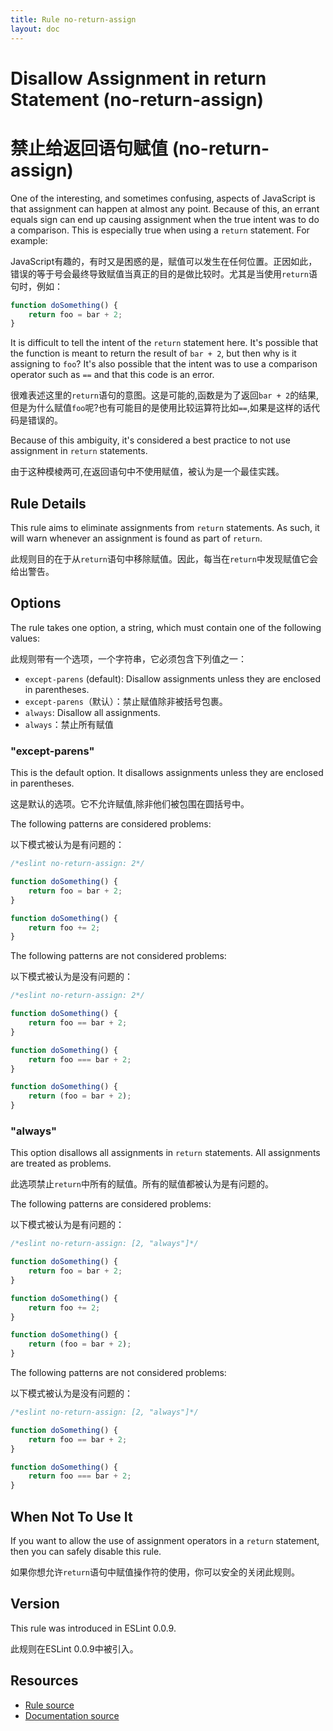 ```yaml
---
title: Rule no-return-assign
layout: doc
---
```

<!-- Note: No pull requests accepted for this file. See README.md in the root directory for details. -->

# Disallow Assignment in return Statement (no-return-assign)

# 禁止给返回语句赋值 (no-return-assign)

One of the interesting, and sometimes confusing, aspects of JavaScript is that assignment can happen at almost any point. Because of this, an errant equals sign can end up causing assignment when the true intent was to do a comparison. This is especially true when using a `return` statement. For example:

JavaScript有趣的，有时又是困惑的是，赋值可以发生在任何位置。正因如此，错误的等于号会最终导致赋值当真正的目的是做比较时。尤其是当使用`return`语句时，例如：

```js
function doSomething() {
    return foo = bar + 2;
}
```

It is difficult to tell the intent of the `return` statement here. It's possible that the function is meant to return the result of `bar + 2`, but then why is it assigning to `foo`? It's also possible that the intent was to use a comparison operator such as `==` and that this code is an error.

很难表述这里的`return`语句的意图。这是可能的,函数是为了返回`bar + 2`的结果,但是为什么赋值`foo`呢?也有可能目的是使用比较运算符比如`==`,如果是这样的话代码是错误的。

Because of this ambiguity, it's considered a best practice to not use assignment in `return` statements.

由于这种模棱两可,在返回语句中不使用赋值，被认为是一个最佳实践。


## Rule Details

This rule aims to eliminate assignments from `return` statements. As such, it will warn whenever an assignment is found as part of `return`.

此规则目的在于从`return`语句中移除赋值。因此，每当在`return`中发现赋值它会给出警告。

## Options

The rule takes one option, a string, which must contain one of the following values:

此规则带有一个选项，一个字符串，它必须包含下列值之一：

* `except-parens` (default): Disallow assignments unless they are enclosed in parentheses.
* `except-parens`（默认）：禁止赋值除非被括号包裹。
* `always`: Disallow all assignments.
* `always`：禁止所有赋值

### "except-parens"

This is the default option.
It disallows assignments unless they are enclosed in parentheses.

这是默认的选项。它不允许赋值,除非他们被包围在圆括号中。

The following patterns are considered problems:

以下模式被认为是有问题的：

```js
/*eslint no-return-assign: 2*/

function doSomething() {
    return foo = bar + 2;
}

function doSomething() {
    return foo += 2;
}
```

The following patterns are not considered problems:

以下模式被认为是没有问题的：

```js
/*eslint no-return-assign: 2*/

function doSomething() {
    return foo == bar + 2;
}

function doSomething() {
    return foo === bar + 2;
}

function doSomething() {
    return (foo = bar + 2);
}
```

### "always"

This option disallows all assignments in `return` statements.
All assignments are treated as problems.

此选项禁止`return`中所有的赋值。所有的赋值都被认为是有问题的。

The following patterns are considered problems:

以下模式被认为是有问题的：

```js
/*eslint no-return-assign: [2, "always"]*/

function doSomething() {
    return foo = bar + 2;
}

function doSomething() {
    return foo += 2;
}

function doSomething() {
    return (foo = bar + 2);
}
```

The following patterns are not considered problems:

以下模式被认为是没有问题的：

```js
/*eslint no-return-assign: [2, "always"]*/

function doSomething() {
    return foo == bar + 2;
}

function doSomething() {
    return foo === bar + 2;
}
```

## When Not To Use It

If you want to allow the use of assignment operators in a `return` statement, then you can safely disable this rule.

如果你想允许`return`语句中赋值操作符的使用，你可以安全的关闭此规则。

## Version

This rule was introduced in ESLint 0.0.9.

此规则在ESLint 0.0.9中被引入。

## Resources

* [Rule source](https://github.com/eslint/eslint/tree/master/lib/rules/no-return-assign.js)
* [Documentation source](https://github.com/eslint/eslint/tree/master/docs/rules/no-return-assign.md)
